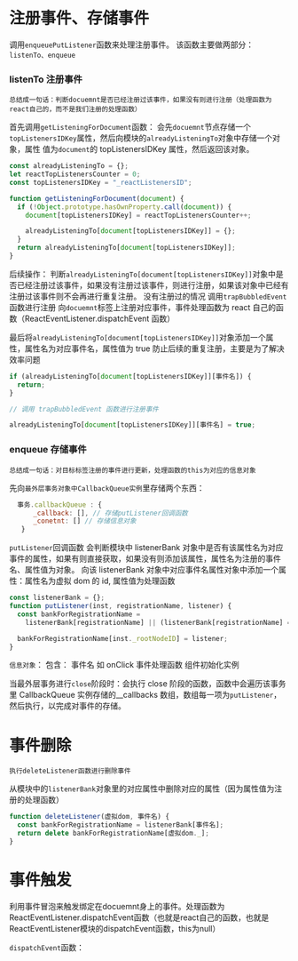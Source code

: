 # 注册事件、存储事件

调用`enqueuePutListener`函数来处理注册事件。
该函数主要做两部分：`listenTo、enqueue`

### listenTo 注册事件

`总结成一句话：判断docuemnt是否已经注册过该事件，如果没有则进行注册（处理函数为react自己的，而不是我们注册的处理函数）`

首先调用`getListeningForDocument`函数：
会先`docuemnt`节点存储一个`topListenersIDKey`属性，然后向模块的`alreadyListeningTo`对象中存储一个对象，属性 值为`document`的 topListenersIDKey 属性，然后返回该对象。

```js
const alreadyListeningTo = {};
let reactTopListenersCounter = 0;
const topListenersIDKey = "_reactListenersID";

function getListeningForDocument(document) {
  if (!Object.prototype.hasOwnProperty.call(document)) {
    document[topListenersIDKey] = reactTopListenersCounter++;

    alreadyListeningTo[document[topListenersIDKey]] = {};
  }
  return alreadyListeningTo[document[topListenersIDKey]];
}
```

后续操作：
判断`alreadyListeningTo[document[topListenersIDKey]]`对象中是否已经注册过该事件，如果没有注册过该事件，则进行注册，如果该对象中已经有注册过该事件则不会再进行重复注册。
没有注册过的情况
调用`trapBubbledEvent`函数进行注册
向`docuemnt`标签上注册对应事件，事件处理函数为 react 自己的函数（ReactEventListener.dispatchEvent 函数）

最后将`alreadyListeningTo[document[topListenersIDKey]]`对象添加一个属性，属性名为对应事件名，属性值为 true
防止后续的重复注册，主要是为了解决效率问题

```js
if (alreadyListeningTo[document[topListenersIDKey]][事件名]) {
  return;
}

// 调用 trapBubbledEvent 函数进行注册事件

alreadyListeningTo[document[topListenersIDKey]][事件名] = true;
```

### enqueue 存储事件

`总结成一句话：对目标标签注册的事件进行更新，处理函数的this为对应的信息对象`

先向`最外层事务对象中CallbackQueue实例`里存储两个东西：

```js
  事务.callbackQueue : {
      _callback: [], // 存储putListener回调函数
      _conetnt: [] // 存储信息对象
   }
```

`putListener`回调函数
会判断模块中 listenerBank 对象中是否有该属性名为对应事件的属性，如果有则直接获取，如果没有则添加该属性，属性名为注册的事件名、属性值为对象。
向该 listenerBank 对象中对应事件名属性对象中添加一个属性：属性名为虚拟 dom 的 id, 属性值为处理函数

```js
const listenerBank = {};
function putListener(inst, registrationName, listener) {
  const bankForRegistrationName =
    listenerBank[registrationName] || (listenerBank[registrationName] = {});

  bankForRegistrationName[inst._rootNodeID] = listener;
}
```

`信息对象`：
包含： 事件名 如 onClick
事件处理函数
组件初始化实例

当最外层事务进行`close`阶段时：会执行 close 阶段的函数，函数中会遍历该事务里 CallbackQueue 实例存储的\_\_callbacks 数组，数组每一项为`putListener`，然后执行，以完成对事件的存储。

# 事件删除

`执行deleteListener函数进行删除事件`

从模块中的`listenerBank`对象里的对应属性中删除对应的属性（因为属性值为注册的处理函数）

```js
function deleteListener(虚拟dom, 事件名) {
  const bankForRegistrationName = listenerBank[事件名];
  return delete bankForRegistrationName[虚拟dom._];
}
```



# 事件触发

利用事件冒泡来触发绑定在docuemnt身上的事件。处理函数为ReactEventListener.dispatchEvent函数（也就是react自己的函数，也就是ReactEventListener模块的dispatchEvent函数，this为null）

`dispatchEvent`函数： 
   

